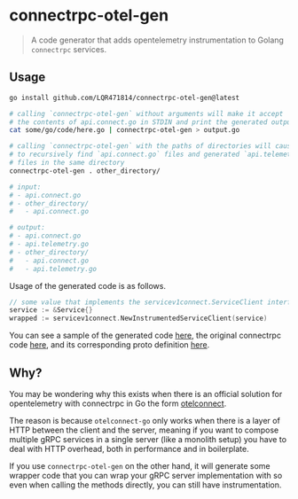 # connectrpc-otel-gen

> A code generator that adds opentelemetry instrumentation to Golang `connectrpc` services.

## Usage

```sh
go install github.com/LQR471814/connectrpc-otel-gen@latest

# calling `connectrpc-otel-gen` without arguments will make it accept
# the contents of api.connect.go in STDIN and print the generated output into STDOUT
cat some/go/code/here.go | connectrpc-otel-gen > output.go

# calling `connectrpc-otel-gen` with the paths of directories will cause it
# to recursively find `api.connect.go` files and generated `api.telemetry.go`
# files in the same directory
connectrpc-otel-gen . other_directory/

# input:
# - api.connect.go
# - other_directory/
#   - api.connect.go

# output:
# - api.connect.go
# - api.telemetry.go
# - other_directory/
#   - api.connect.go
#   - api.telemetry.go
```

Usage of the generated code is as follows.

```go
// some value that implements the servicev1connect.ServiceClient interface
service := &Service{}
wrapped := servicev1connect.NewInstrumentedServiceClient(service)
```

You can see a sample of the generated code [here](./example/api.telemetry.go), the original connectrpc code [here](./example/api.connect.go), and its corresponding proto definition [here](./example/api.proto).

## Why?

You may be wondering why this exists when there is an official solution for opentelemetry with connectrpc in Go the form [otelconnect](https://github.com/connectrpc/otelconnect-go).

The reason is because `otelconnect-go` only works when there is a layer of HTTP between the client and the server, meaning if you want to compose multiple gRPC services in a single server (like a monolith setup) you have to deal with HTTP overhead, both in performance and in boilerplate.

If you use `connectrpc-otel-gen` on the other hand, it will generate some wrapper code that you can wrap your gRPC server implementation with so even when calling the methods directly, you can still have instrumentation.

